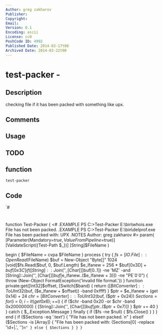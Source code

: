 ```yaml
---
Author: greg zakharov
Publisher: 
Copyright: 
Email: 
Version: 0.1
Encoding: ascii
License: cc0
PoshCode ID: 4992
Published Date: 2014-03-17t08
Archived Date: 2014-03-22t00
---
```


# test-packer - 

## Description

checking file if it has been packed with something like upx.

## Comments



## Usage



## TODO



## function

`test-packer`

## Code

`#
 #
 function Test-Packer {
   <#
     .EXAMPLE
         PS C:\>Test-Packer E:\bin\whois.exe
         File has not been packed.
     .EXAMPLE
         PS C:\>Test-Packer E:\bin\delprof.exe
         File has been packed with: UPX
     .NOTES
         Author: greg zakharov
   #>
   param(
     [Parameter(Mandatory=$true, ValueFromPipeline=$true)]
     [ValidateScript({Test-Path $_})]
     [String]$FileName
   )
   
   begin {
     $FileName = cvpa $FileName
   }
   process {
     try {
       $fs = [IO.File]::OpenRead($FileName)
       $buf = New-Object "Byte[]" 1024
       [void]$fs.Read($buf, 0, $buf.Length)
       $e_lfanew = 256 * $buf[0x3D] + $buf[0x3C]
       if ([String]::Join('', [Char[]]$buf[0..1]) -ne 'MZ' -and
         [String]::Join('', [Char[]]$buf[$e_lfanew..($e_lfanew + 3)]) -ne "PE`0`0") {
         throw (New-Object FormatException('Invalid file format.'))
       }
       function private:get([Int32]$offset, [Switch]$band) {
         return $([BitConverter]::ToUInt32($buf, ($e_lfanew + $offset)) -band 0xffff)
       }
       $ptr = $e_lfanew + (get 0x14) + 24
       $chr = [BitConverter]::ToUInt32($buf, ($ptr + 0x24))
       $Sections = for ($i = 0; $i -lt (get 0x6); ++$i) {
         if ($chr -band 0x20 -or $chr -band 0x20000000) {
           [String]::Join('', [Char[]]$buf[$ptr..($ptr + 0x7)])
         }
         $ptr += 40
       }
     }
     catch {
       $_.Exception.Message
     }
     finally {
       if ($fs -ne $null) { $fs.Close() }
     }
   }
   end {
     if ($Sections -eq '.text') {
       "File has not been packed.`n"
     }
     elseif ($Sections -is [Array]) {
       "File has been packed with: $($Sections[0] -replace '\d+|\.', '')`n"
     }
     else {
       $Sections
     }
   }
 }
`

